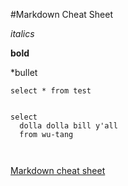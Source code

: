 #Markdown Cheat Sheet

*italics*

**bold**

*bullet

`select * from test`

```

select 
  dolla dolla bill y'all
  from wu-tang
  
  
  ```
  
  
[Markdown cheat sheet](https://github.com/ga-students/DS-SEA-07)
